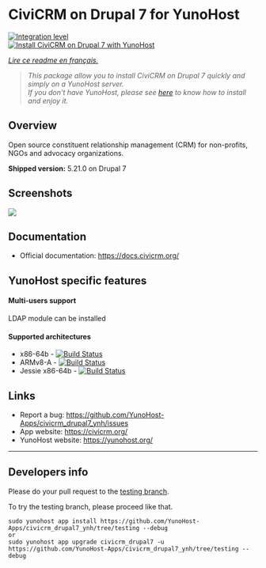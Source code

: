 # CiviCRM on Drupal 7 for YunoHost

[![Integration level](https://dash.yunohost.org/integration/civicrm_drupal7.svg)](https://dash.yunohost.org/appci/app/civicrm_drupal7)  
[![Install CiviCRM on Drupal 7 with YunoHost](https://install-app.yunohost.org/install-with-yunohost.png)](https://install-app.yunohost.org/?app=civicrm_drupal7)

*[Lire ce readme en français.](./README_fr.md)*

> *This package allow you to install CiviCRM on Drupal 7 quickly and simply on a YunoHost server.  
If you don't have YunoHost, please see [here](https://yunohost.org/#/install) to know how to install and enjoy it.*

## Overview
Open source constituent relationship management (CRM) for non-profits, NGOs and advocacy organizations.

**Shipped version:** 5.21.0 on Drupal 7

## Screenshots

![](https://skvare.com/sites/skvare.com/files/civicrm-contact-record-skvare.png)

## Documentation

 * Official documentation: https://docs.civicrm.org/

## YunoHost specific features

#### Multi-users support

LDAP module can be installed

#### Supported architectures

* x86-64b - [![Build Status](https://ci-apps.yunohost.org/ci/logs/civicrm_drupal7%20%28Apps%29.svg)](https://ci-apps.yunohost.org/ci/apps/civicrm_drupal7/)
* ARMv8-A - [![Build Status](https://ci-apps-arm.yunohost.org/ci/logs/civicrm_drupal7%20%28Apps%29.svg)](https://ci-apps-arm.yunohost.org/ci/apps/civicrm_drupal7/)
* Jessie x86-64b - [![Build Status](https://ci-stretch.nohost.me/ci/logs/civicrm_drupal7%20%28Apps%29.svg)](https://ci-stretch.nohost.me/ci/apps/civicrm_drupal7/)

## Links

 * Report a bug: https://github.com/YunoHost-Apps/civicrm_drupal7_ynh/issues
 * App website: https://civicrm.org/
 * YunoHost website: https://yunohost.org/

---

Developers info
----------------

Please do your pull request to the [testing branch](https://github.com/YunoHost-Apps/civicrm_drupal7_ynh/tree/testing).

To try the testing branch, please proceed like that.
```
sudo yunohost app install https://github.com/YunoHost-Apps/civicrm_drupal7_ynh/tree/testing --debug
or
sudo yunohost app upgrade civicrm_drupal7 -u https://github.com/YunoHost-Apps/civicrm_drupal7_ynh/tree/testing --debug
```
